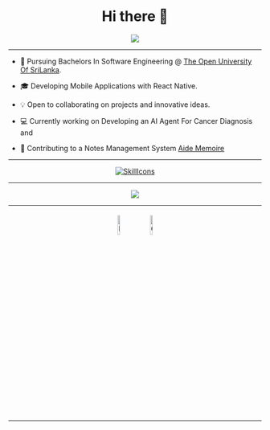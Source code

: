 <h1 align="center"> Hi there 👋 </h1>


<p align="center">
    
 






<p align="center">

<a href="https://github.com/ZeenathZahra">
    <img src="https://github-stats-alpha.vercel.app/api?username=ZeenathZahra&cc=22272e&tc=37BCF6&ic=fff&bc=0000">
</a>
<hr>
</p>
</p>

* 📖 Pursuing Bachelors In Software Engineering @ [The Open University Of SriLanka](https://ou.ac.lk/). 

* 🎓 Developing Mobile Applications with React Native.

* 💡 Open to collaborating on projects and innovative ideas. 

* 💻 Currently working on Developing an AI Agent For Cancer Diagnosis and

* 📝 Contributing to a Notes Management System [Aide Memoire](https://digital-garden-site.vercel.app/)
<hr>
<div align="center">
 
 


  [![SkillIcons](https://skillicons.dev/icons?i=ts,html,css,javascript,androidstudio,dart,flutter,vscode,visualstudio,java,c,py,markdown,vercel,react,nodejs,firebase,postman,git,github,githubactions,mysql,tailwind,django,vue,figma,ruby,php,dart,flutter)](https://skillicons.dev)<br/>

</div>
<hr>
<div align="center">
<a href="https://zeenathzahra.github.io/">
    <img src="https://img.shields.io/badge/Website-red?style=flat-square">
</a>

</div>
<hr>

<div align="center">

<a href="https://www.linkedin.com/in/zeenath-zahra/"><img alt="linkedin" width="10%" style="padding:5px" src="https://img.icons8.com/clouds/100/000000/linkedin.png"/></a>
<a href="https://zeenathzahra17@gmail.com" ><img alt=Gmail  width="10%" style="padding:5px" src="https://img.icons8.com/clouds/100/000000/apple-mail.png"/></a> 
</div>  
<hr>






